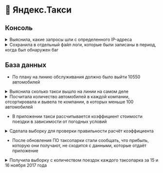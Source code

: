 # 🚕 Яндекс.Такси

## Консоль
<details>
<summary>Выяснила, какие запросы шли с определенного IP-адреса</summary>  


>Команда, которой удалось получить нужные логи: 
```
cat logs/2019/12/* | grep "^233.201"
```
>Логи:
```
233.201.188.154 - - [18/12/2019:21:46:01 +0000] "DELETE /events HTTP/1.1" 403 3971
233.201.182.9 - - [21/12/2019:21:56:20 +0000] "PATCH /users HTTP/1.1" 400 4118
```
***
</details>

<details>
<summary>Сохранила в отдельный файл логи, которые были записаны в период, когда был обнаружен баг</summary>  

>1. Команды, которыми создала директории:
```
mkdir bug1
mkdir bug1/events
```

>2. Команда, которой выбирала запросы за период проявления бага 30.12.2019 и 31.12.2019 с 21:30:00 до 21:39:59:
```
cat logs/2019/12/* | grep "3./12/2019:21:3" >> ./bug1/main.txt;
```

>3. Команды, которыми сохранила логи в файлы 400.txt и 500.txt из main.txt: 
```
cat bug1/main.txt | grep " 400 " >> bug1/events/400.txt;
cat bug1/main.txt | grep " 500 " >> bug1/events/500.txt;
```
***
</details>

## База данных

* По плану на линию обслуживания должно было выйти 10550 автомобилей
<details>
<summary>Выяснила сколько такси вышло на линии на самом деле</summary>

>Количество автомобилей:
```
5500
```

>Запрос, которым удалось найти число автомобилей: 
```
SELECT COUNT(DISTINCT vehicle_id) AS unique_id
FROM cabs;
```
***
</details>

<details>
  <summary>Посчитала количество автомобилей в каждой компании, отсортировала и вывела те компании, в которых меньше 100 автомобилей</summary>

  >Запрос, которым удалось решить задачу:
```
SELECT COUNT(vehicle_id) AS cnt,company_name
FROM cabs
GROUP BY company_name
HAVING COUNT(vehicle_id)<100
ORDER BY cnt DESC;
```

>Список компаний с числом автомобилей меньше 100:
```
cnt  |                 company_name                 
-----+----------------------------------------------
  97 | Nova Taxi Affiliation Llc
  89 | Patriot Taxi Dba Peace Taxi Associat
  85 | Blue Diamond
  81 | Checker Taxi Affiliation
  80 | Chicago Medallion Management
  69 | Chicago Independents
  67 | 24 Seven Taxi
  60 | Checker Taxi
  55 | American United
  53 | Chicago Medallion Leasing INC
  49 | Top Cab Affiliation
  48 | KOAM Taxi Association
  38 | Chicago Taxicab
  34 | Norshore Cab
  20 | Gold Coast Taxi
  20 | Metro Group
  18 | Service Taxi Association
  14 | 5 Star Taxi
   8 | American United Taxi Affiliation
   8 | Metro Jet Taxi A
   7 | Setare Inc
   5 | Leonard Cab Co
   1 | 4615 - 83503 Tyrone Henderson
   1 | 5062 - 34841 Sam Mestas
   1 | 4623 - 27290 Jay Kim
   1 | 5997 - 65283 AW Services Inc.
   1 | 2092 - 61288 Sbeih company
   1 | 1469 - 64126 Omar Jada
   1 | 2733 - 74600 Benny Jona
   1 | 2192 - 73487 Zeymane Corp
   1 | 5006 - 39261 Salifu Bawa
   1 | 3556 - 36214 RC Andrews Cab
   1 | 3721 - Santamaria Express, Alvaro Santamaria
   1 | 2809 - 95474 C & D Cab Co Inc.
   1 | 2241 - 44667 - Felman Corp, Manuel Alonso
   1 | 3620 - 52292 David K. Cab Corp.
   1 | 2823 - 73307 Lee Express Inc
   1 | 6057 - 24657 Richard Addo
   1 | 6742 - 83735 Tasha ride inc
   1 | 1085 - 72312 N and W Cab Co
   1 | 3591 - 63480 Chuks Cab
   1 | 0118 - 42111 Godfrey S.Awir
   1 | 6574 - Babylon Express Inc.
   1 | 3094 - 24059 G.L.B. Cab Co
   1 | 5874 - 73628 Sergey Cab Corp.
   1 | 6743 - 78771 Luhak Corp
   1 | 5074 - 54002 Ahzmi Inc
   1 | 3623 - 72222 Arrington Enterprises
   1 | 4053 - 40193 Adwar H. Nikola
   1 | Chicago Star Taxicab
   1 | 3011 - 66308 JBL Cab Inc.
(51 rows)
```
***
</details>

* В приложении такси рассчитывается коэффициент стоимости поездки в зависимости от погодных условий

<details>
  <summary>Сделала выборку для проверки правильности расчёт коэффициента</summary>

  >Запрос, которым удалось решить задачу:
```
SELECT ts,CASE
WHEN description LIKE '%rain%' OR description LIKE '%storm%'
THEN 'Bad' ELSE 'Good' END AS weather_conditions
FROM weather_records
WHERE ts BETWEEN '2017-11-05 00:00:00' AND '2017-11-06 00:00:00';
```

>Таблица с данными за указанный период:
```
         ts          | weather_conditions 
---------------------+--------------------
 2017-11-05 00:00:00 | Good
 2017-11-05 01:00:00 | Bad
 2017-11-05 02:00:00 | Good
 2017-11-05 03:00:00 | Good
 2017-11-05 04:00:00 | Bad
 2017-11-05 05:00:00 | Bad
 2017-11-05 06:00:00 | Good
 2017-11-05 07:00:00 | Good
 2017-11-05 08:00:00 | Good
 2017-11-05 09:00:00 | Good
 2017-11-05 10:00:00 | Good
 2017-11-05 11:00:00 | Good
 2017-11-05 12:00:00 | Good
 2017-11-05 13:00:00 | Good
 2017-11-05 14:00:00 | Bad
 2017-11-05 15:00:00 | Good
 2017-11-05 16:00:00 | Bad
 2017-11-05 17:00:00 | Good
 2017-11-05 18:00:00 | Bad
 2017-11-05 19:00:00 | Bad
 2017-11-05 20:00:00 | Bad
 2017-11-05 21:00:00 | Good
 2017-11-05 22:00:00 | Good
 2017-11-05 23:00:00 | Good
 2017-11-06 00:00:00 | Good
(25 rows)
```
***
</details>

* После обновления ПО таксопарки стали сообщать, что прибыль, которую они получают, не сходится с данными, которые отдаёт приложение
<details>
  <summary>Получила выборку с количеством поездок каждого таксопарка за 15 и 16 ноября 2017 года</summary>

  >Запрос, которым удалось решить задачу:
```
SELECT cabs.company_name AS company_name, COUNT(trips.trip_id) AS trips_amount
FROM cabs
INNER JOIN trips ON trips.cab_id = cabs.cab_id
WHERE trips.start_ts BETWEEN '2017-11-15 00:00:00' AND '2017-11-16 23:59:00'
GROUP BY company_name
ORDER BY trips_amount DESC;
```

>Таблица с данными за указанный период:
```
 company_ name                               | trips_amount
---------------------------------------------+--------------
Flash Cab                                    |19558
Taxi Affiliation Services                    |11422
Medallion Leasin                             |10367
Yellow Cab                                   |9888
Taxi Affiliation Service Yellow              |9299
Chicago Carriage Cab Corp                    |9181
City Service                                 |8448
Sun Taxi                                     |7701
Star North Management LLC                    |7455
Blue Ribbon Taxi Association Inc.            |5953
Choice Taxi Association                      |5015
Globe Taxi                                   |4383
Dispatch Taxi Affiliation                    |3355
Nova Taxi Affiliation Llc                    |3175
Patriot Taxi Dba Peace Taxi Associat         |2235
Checker Taxi Affiliation                     |2216
Blue Diamond                                 |2070
Chicago Medallion Management                 |1955
24 Seven Taxi                                |1775
Chicago Medallion Leasing INC                |1607
Checker Taxi                                 |1486
American United                              |1404
Chicago Independents                         |1296
KOAM Taxi Association                        |1259
Chicago Taxicab                              |1014
Top Cab Affiliation                          |978
Gold Coast Taxi                              |428
Service Taxi Association                     |402
5 Star Taxi                                  |310
303 Taxi                                     |250
Setare Inc                                   |230
American United Taxi Affiliation             |210
Leonard Cab Co                               |147
Metro Jet Taxi A                             |146
Norshore Cab                                 |127
6742 - 83735 Tasha ride inc                  |39
3591 - 63480 Chuks Cab                       |37
1469 - 64126 Omar Jada                       |36
6743 - 78771 Luhak Corp                      |33
0118 - 42111 Godfrey S.Awir                  |33
6574 - Babylon Express Inc.                  |31
Chicago Star Taxicab                         |29
1085 - 72312 N and W Cab Co                  |29
2809 - 95474 C & D Cab Co Inc.               |29
2092 - 61288 Sbeih company                   |27
3011 - 66308 JBL Cab Inc.                    |25
3620 - 52292 David K. Cab Corp.              |21
4615 - 83503 Tyrone Henderson                |21
3623 - 72222 Arrington Enterprises           |20
5074 - 54002 Ahzmi Inc                       |16
2823 - 73307 Lee Express Inc                 |15
4623 - 27290 Jay Kim                         |15
3721 - Santamaria Express, Alvaro Santamaria |14
5006 - 39261 Salifu Bawa                     |14
2192 - 73487 Zeymane Corp                    |14
6057 - 24657 Richard Addo                    |13
5997 - 65283 AW Services Inc.                |12
Metro Group                                  |11
5062 - 34841 Sam Mestas                      |8
4053 - 40193 Adwar H. Nikola                 |7
2733 - 74600 Benny Jona                      |7
5874 - 73628 Sergey Cab Corp.                |5
2241 - 44667 - Felman Corp, Manuel Alonso    |3
3556 - 36214 RC Andrews Cab                  |2
(64 rows)

</details>
